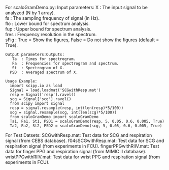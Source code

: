 For scaloGramDemo.py:
    Input parameters:
        X  : The input signal to be analyzed (N by 1 array).        
       fs  : The sampling frequency of signal (in Hz).       
       flo  : Lower bound for spectrum analysis.       
      fup  : Upper bound for spectrum analysis.      
     fres  : Frequency resolution in the spectrum.     
     sFig  : True = Show the figures, False = Do not show the figures
             (default = True).

    Output parameters:Outputs:
       Ta  : Times for spectrogram.
       Fa  : Frequencies for spectrogram and spectrum.
       St  : Spectrogram of X.
      PSD  : Averaged spectrum of X.

    Usage Example:
      import scipy.io as load
      Signal = load.loadmat('SCGwithResp.mat')
      resp = Signal['resp'].ravel()
      scg = Signal['scg'].ravel()
      from scipy import signal
      resp = signal.resample(resp, int(len(resp)*5/100))
      scg = signal.resample(scg, int(len(scg)*5/100))
      from scaloGramDemo import scaloGramDemo
      Ta1, Fa1, St1, PSD1 = scaloGramDemo(resp, 5, 0.05, 0.6, 0.005, True)
      Ta2, Fa2, St2, PSD2 = scaloGramDemo(scg, 5, 0.05, 0.6, 0.005, True)


For Test Datsets:
    SCGwithResp.mat: Test data for SCG and respiration signal (from CEBS database).
    f04sSCGwithResp.mat: Test data for SCG and respiration signal (from experiments in FCU).
    fingerPPGwithRIIV.mat: Test data for finger PPG and respiration signal (from MIMIC II database).
    wristPPGwithRIIV.mat: Test data for wrist PPG and respiration signal (from experiments in FCU). 
